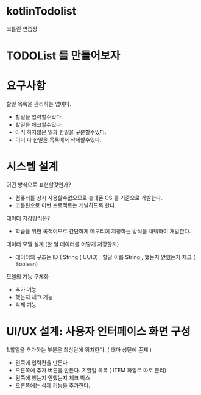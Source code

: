 # kotlinTodolist
코틀린 연습장

# TODOList 를 만들어보자 

# 요구사항 
할일 목록을 관리하는 앱이다.
  <br>
  - 할일을 입력할수있다.
  - 할일을 체크할수있다.
  - 아직 하지않은 일과 한일을 구분할수있다.
  - 이미 다 한일을 목록에서 삭제할수있다.

 # 시스템 설계 

어떤 방식으로 표현할것인가? 

- 컴퓨터를 상시 사용할수없으므로 휴대폰 OS 를 기준으로 개발한다.
- 코틀린으로 이번 프로젝트는 개발하도록 한다.

데이터 저장방식은?

- 학습을 위한 목적이므로 간단하게 메모리에 저장하는 방식을 채택하여 개발한다.


데이터 모델 설계 (할 일 데이터를 어떻게 저장할지)

* 데이터의 구조는 ID ( String ( UUID) , 할일 이름  String , 했는지 안했는지 체크 ( Boolean)

모델의 기능 구체화

* 추가 기능
* 했는지 체크 기능
* 삭제 기능

# UI/UX 설계: 사용자 인터페이스 화면 구성

1.할일을 추가하는 부분은 최상단에 위치한다.  ( 태마 상단에 존재 ) 
  * 왼쪽에 입력칸을 만든다
  * 오른쪽에 추가 버튼을 만든다. 
2.할일 목록 ( ITEM 파일로 따로 분리) 
  * 왼쪽에 했는지 안했는지 체크 박스
  * 오른쪽에는 삭제 기능을 추가한다.


#
    
